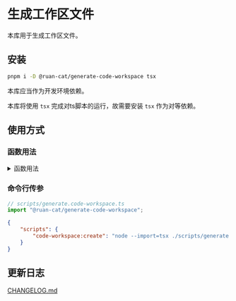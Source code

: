# 生成工作区文件

本库用于生成工作区文件。

## 安装

```bash
pnpm i -D @ruan-cat/generate-code-workspace tsx
```

本库应当作为开发环境依赖。

本库将使用 `tsx` 完成对ts脚本的运行，故需要安装 `tsx` 作为对等依赖。

## 使用方式

### 函数用法

<details>

<summary>
函数用法
</summary>

```ts
// scripts/generate.code-workspace.ts
import { generateCodeWorkspace } from "@ruan-cat/generate-code-workspace";
generateCodeWorkspace("monorepo单仓");
```

```json
{
	"scripts": {
		"code-workspace:create": "node --import=tsx ./scripts/generate.code-workspace.ts"
	}
}
```

</details>

### 命令行传参

```ts
// scripts/generate.code-workspace.ts
import "@ruan-cat/generate-code-workspace";
```

```json
{
	"scripts": {
		"code-workspace:create": "node --import=tsx ./scripts/generate.code-workspace.ts --name=monorepo单仓"
	}
}
```

## 更新日志

[CHANGELOG.md](./CHANGELOG.md)

<!-- 尝试触发部署 -->
